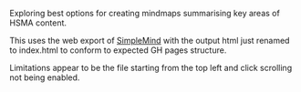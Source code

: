 Exploring best options for creating mindmaps summarising key areas of HSMA content.

This uses the web export of [SimpleMind](https://simplemind.eu/) with the output html just renamed to index.html to conform to expected GH pages structure.

Limitations appear to be the file starting from the top left and click scrolling not being enabled.
